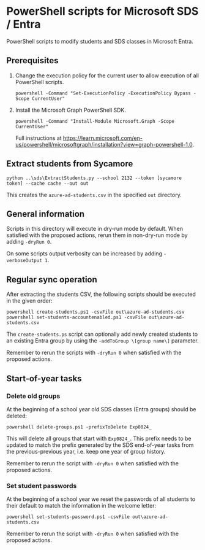 # PowerShell scripts for Microsoft SDS / Entra
PowerShell scripts to modify students and SDS classes in Microsoft Entra.

## Prerequisites

1. Change the execution policy for the current user to allow execution of all PowerShell scripts.

   ```
   powershell -Command "Set-ExecutionPolicy -ExecutionPolicy Bypass -Scope CurrentUser"
   ```

1. Install the Microsoft Graph PowerShell SDK.

   ```
   powershell -Command "Install-Module Microsoft.Graph -Scope CurrentUser"
   ```

   Full instructions at https://learn.microsoft.com/en-us/powershell/microsoftgraph/installation?view=graph-powershell-1.0.


## Extract students from Sycamore

```
python ..\sds\ExtractStudents.py --school 2132 --token [sycamore token] --cache cache --out out
```
This creates the `azure-ad-students.csv` in the specified `out` directory.


## General information
Scripts in this directory will execute in dry-run mode by default. When satisfied with the proposed actions, rerun them in non-dry-run mode by adding `-dryRun 0`.

On some scripts output verbosity can be increased by adding `-verboseOutput 1`.


## Regular sync operation

After extracting the students CSV, the following scripts should be executed in the given order:

```
powershell create-students.ps1 -csvFile out\azure-ad-students.csv
powershell set-students-accountenabled.ps1 -csvFile out\azure-ad-students.csv
```

The `create-students.ps` script can optionally add newly created students to an existing Entra group by using the `-addToGroup \[group name\]` parameter.

Remember to rerun the scripts with `-dryRun 0` when satisfied with the proposed actions.

## Start-of-year tasks

### Delete old groups
At the beginning of a school year old SDS classes (Entra groups) should be deleted:

```
powershell delete-groups.ps1 -prefixToDelete Exp0824_
```

This will delete all groups that start with `Exp0824_`. This prefix needs to be updated to match the prefix generated by the SDS end-of-year tasks from the previous-previous year, i.e. keep one year of group history.

Remember to rerun the script with `-dryRun 0` when satisfied with the proposed actions.

### Set student passwords
At the beginning of a school year we reset the passwords of all students to their default to match the information in the welcome letter:

```
powershell set-students-password.ps1 -csvFile out\azure-ad-students.csv
```

Remember to rerun the script with `-dryRun 0` when satisfied with the proposed actions.
